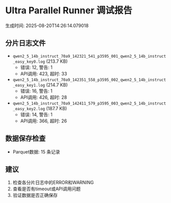 # Ultra Parallel Runner 调试报告

生成时间: 2025-08-20T14:26:14.079018

## 分片日志文件

- `qwen2_5_14b_instruct_70a9_142321_541_p3595_001_qwen2_5_14b_instruct_easy_key0.log` (213.7 KB)
  - 错误: 12, 警告: 1
  - API调用: 423, 超时: 33
- `qwen2_5_14b_instruct_70a9_142351_558_p3595_002_qwen2_5_14b_instruct_easy_key1.log` (214.7 KB)
  - 错误: 16, 警告: 1
  - API调用: 426, 超时: 28
- `qwen2_5_14b_instruct_70a9_142411_579_p3595_003_qwen2_5_14b_instruct_easy_key2.log` (187.7 KB)
  - 错误: 14, 警告: 1
  - API调用: 366, 超时: 26

## 数据保存检查

- Parquet数据: 15 条记录

## 建议

1. 检查各分片日志中的ERROR和WARNING
2. 查看是否有timeout或API调用问题
3. 验证数据是否正确保存
